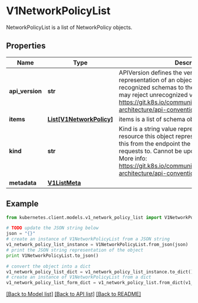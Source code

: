 # V1NetworkPolicyList

NetworkPolicyList is a list of NetworkPolicy objects.

## Properties
Name | Type | Description | Notes
------------ | ------------- | ------------- | -------------
**api_version** | **str** | APIVersion defines the versioned schema of this representation of an object. Servers should convert recognized schemas to the latest internal value, and may reject unrecognized values. More info: https://git.k8s.io/community/contributors/devel/sig-architecture/api-conventions.md#resources | [optional] 
**items** | [**List[V1NetworkPolicy]**](V1NetworkPolicy.md) | items is a list of schema objects. | 
**kind** | **str** | Kind is a string value representing the REST resource this object represents. Servers may infer this from the endpoint the kubernetes.client submits requests to. Cannot be updated. In CamelCase. More info: https://git.k8s.io/community/contributors/devel/sig-architecture/api-conventions.md#types-kinds | [optional] 
**metadata** | [**V1ListMeta**](V1ListMeta.md) |  | [optional] 

## Example

```python
from kubernetes.client.models.v1_network_policy_list import V1NetworkPolicyList

# TODO update the JSON string below
json = "{}"
# create an instance of V1NetworkPolicyList from a JSON string
v1_network_policy_list_instance = V1NetworkPolicyList.from_json(json)
# print the JSON string representation of the object
print V1NetworkPolicyList.to_json()

# convert the object into a dict
v1_network_policy_list_dict = v1_network_policy_list_instance.to_dict()
# create an instance of V1NetworkPolicyList from a dict
v1_network_policy_list_form_dict = v1_network_policy_list.from_dict(v1_network_policy_list_dict)
```
[[Back to Model list]](../README.md#documentation-for-models) [[Back to API list]](../README.md#documentation-for-api-endpoints) [[Back to README]](../README.md)


